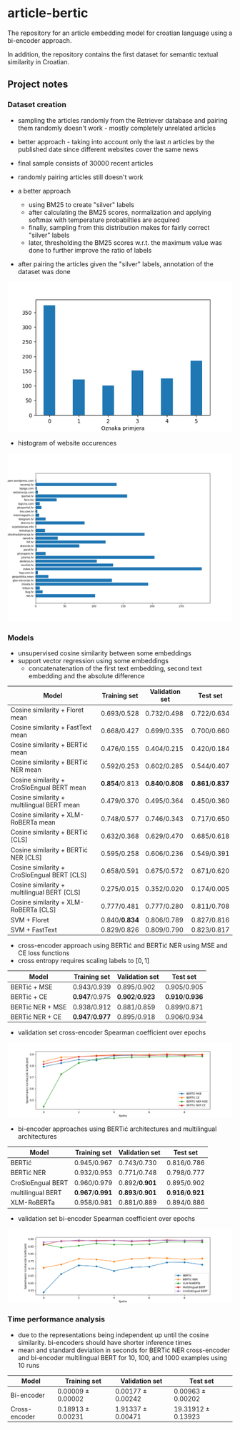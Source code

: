 # article-bertic
The repository for an article embedding model for croatian language using a bi-encoder approach.

In addition, the repository contains the first dataset for semantic textual similarity in Croatian.

## Project notes

### Dataset creation
- sampling the articles randomly from the Retriever database and pairing them randomly doesn't work - mostly completely unrelated articles
- better approach - taking into account only the last $n$ articles by the published date since different websites cover the same news
- final sample consists of 30000 recent articles

- randomly pairing articles still doesn't work
- a better approach 
  - using BM25 to create "silver" labels
  - after calculating the BM25 scores, normalization and applying softmax with temperature probabilties are acquired
  - finally, sampling from this distribution makes for fairly correct "silver" labels
  - later, thresholding the BM25 scores w.r.t. the maximum value was done to further improve the ratio of labels

- after pairing the articles given the "silver" labels, annotation of the dataset was done

![Label distribution](./figures/label_distribution.png)

- histogram of website occurences

![Portal ocurrences](./figures/portal_distribution.png)

### Models

- unsupervised cosine similarity between some embeddings
- support vector regression using some embeddings
  - concatenatenation of the first text embedding, second text embedding and the absolute difference
  
 
| Model                                         | Training set    | Validation set      | Test set            |
| --------------------------------------------- | --------------- | ------------------- | ------------------- |
| Cosine similarity + Floret mean               | 0.693/0.528     | 0.732/0.498         | 0.722/0.634         |
| Cosine similarity + FastText mean             | 0.668/0.427     | 0.699/0.335         | 0.700/0.660         |
| Cosine similarity + BERTić mean               | 0.476/0.155     | 0.404/0.215         | 0.420/0.184         |
| Cosine similarity + BERTić NER mean           | 0.592/0.253     | 0.602/0.285         | 0.544/0.407         |
| Cosine similarity + CroSloEngual BERT mean    | **0.854**/0.813 | **0.840**/**0.808** | **0.861**/**0.837** |
| Cosine similarity + multilingual BERT mean    | 0.479/0.370     | 0.495/0.364         | 0.450/0.360         |
| Cosine similarity + XLM-RoBERTa mean          | 0.748/0.577     | 0.746/0.343         | 0.717/0.650         |
| Cosine similarity + BERTić [CLS]              | 0.632/0.368     | 0.629/0.470         | 0.685/0.618         |
| Cosine similarity + BERTić NER [CLS]          | 0.595/0.258     | 0.606/0.236         | 0.549/0.391         |
| Cosine similarity + CroSloEngual BERT [CLS]   | 0.658/0.591     | 0.675/0.572         | 0.671/0.620         |
| Cosine similarity + multilingual BERT [CLS]   | 0.275/0.015     | 0.352/0.020         | 0.174/0.005         |
| Cosine similarity + XLM-RoBERTa [CLS]         | 0.777/0.481     | 0.777/0.280         | 0.811/0.708         |
| SVM + Floret                                  | 0.840/**0.834** | 0.806/0.789         | 0.827/0.816         |
| SVM + FastText                                | 0.829/0.826     | 0.809/0.790         | 0.823/0.817         |

- cross-encoder approach using BERTić and BERTić NER using MSE and CE loss functions
- cross entropy requires scaling labels to $[0, 1]$
 
| Model                                         | Training set    | Validation set      | Test set            |
| --------------------------------------------- | --------------- | ------------------- | ------------------- |
| BERTić + MSE | 0.943/0.939 | 0.895/0.902 | 0.905/0.905 |
| BERTić + CE | **0.947**/0.975 | **0.902**/**0.923** | **0.910**/**0.936** |
| BERTić NER + MSE | 0.938/0.912 | 0.881/0.859 | 0.899/0.871 |
| BERTić NER + CE | **0.947**/**0.977** | 0.895/0.918 | 0.906/0.934 |

- validation set cross-encoder Spearman coefficient over epochs

![](./figures/cross_encoders.png)

- bi-encoder approaches using BERTić architectures and multilingual architectures

| Model                                         | Training set    | Validation set      | Test set            |
| --------------------------------------------- | --------------- | ------------------- | ------------------- |
| BERTić | 0.945/0.967 | 0.743/0.730 | 0.816/0.786 |
| BERTić NER | 0.932/0.953 | 0.771/0.748 | 0.798/0.777 |
| CroSloEngual BERT | 0.960/0.979 | 0.892/**0.901** | 0.895/0.902 |
| multilingual BERT | **0.967**/**0.991** | **0.893**/**0.901** | **0.916**/**0.921** |
| XLM-RoBERTa | 0.958/0.981 | 0.881/0.889 | 0.894/0.886 |

- validation set bi-encoder Spearman coefficient over epochs

![](./figures/bi_encoders.png)

### Time performance analysis

-  due to the representations being independent up until the cosine similarity. bi-encoders should have shorter inference times
-  mean and standard deviation in seconds for BERTić NER cross-encoder and bi-encoder multilingual BERT for 10, 100, and 1000 examples using 10 runs

 
| Model                                         | Training set    | Validation set      | Test set            |
| --------------------------------------------- | --------------- | ------------------- | ------------------- |
| Bi-encoder    | 0.00009 ± 0.00002 | 0.00177 ± 0.00242 | 0.00963 ± 0.00202 |
| Cross-encoder | 0.18913 ± 0.00231 | 1.91337 ± 0.00471 | 19.31912 ± 0.13923 |
